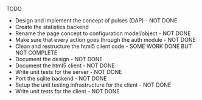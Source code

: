 TODO
-   Design and implement the concept of pulses (DAP) - NOT DONE
-   Create the statistics backend
-   Rename the page concept to configuration model/object - NOT DONE
-   Make sure that every action goes through the auth module - NOT DONE
-   Clean and restructure the html5 client code - SOME WORK DONE BUT NOT COMPLETE
-   Document the design - NOT DONE
-   Document the html5 client - NOT DONE
-   Write unit tests for the server - NOT DONE
-   Port the sqlite backend - NOT DONE
-   Setup the unit testing infrastructure for the client - NOT DONE
-   Write unit tests for the client - NOT DONE
